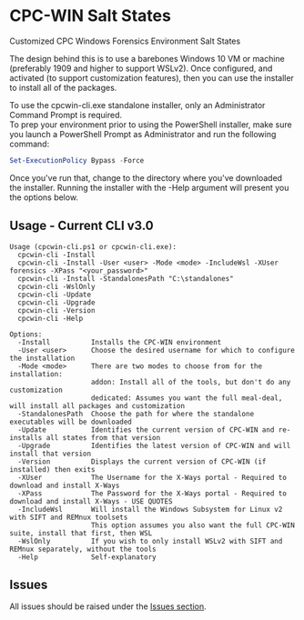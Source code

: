 # CPC-WIN Salt States
Customized CPC Windows Forensics Environment Salt States

The design behind this is to use a barebones Windows 10 VM or machine (preferably 1909 and higher to support WSLv2).
Once configured, and activated (to support customization features), then you can use the installer to
install all of the packages.

To use the cpcwin-cli.exe standalone installer, only an Administrator Command Prompt is required.  
To prep your environment prior to using the PowerShell installer, make sure you launch a PowerShell Prompt as Administrator and run the following command:

```powershell
Set-ExecutionPolicy Bypass -Force
```

Once you've run that, change to the directory where you've downloaded the installer. Running the installer with the -Help argument will present you the options below.
  
## Usage - Current CLI v3.0
```markup
Usage (cpcwin-cli.ps1 or cpcwin-cli.exe):
  cpcwin-cli -Install
  cpcwin-cli -Install -User <user> -Mode <mode> -IncludeWsl -XUser forensics -XPass "<your_password>"
  cpcwin-cli -Install -StandalonesPath "C:\standalones"
  cpcwin-cli -WslOnly
  cpcwin-cli -Update
  cpcwin-cli -Upgrade
  cpcwin-cli -Version
  cpcwin-cli -Help

Options:
  -Install          Installs the CPC-WIN environment
  -User <user>      Choose the desired username for which to configure the installation
  -Mode <mode>      There are two modes to choose from for the installation:
                    addon: Install all of the tools, but don't do any customization
                    dedicated: Assumes you want the full meal-deal, will install all packages and customization
  -StandalonesPath  Choose the path for where the standalone executables will be downloaded
  -Update           Identifies the current version of CPC-WIN and re-installs all states from that version
  -Upgrade          Identifies the latest version of CPC-WIN and will install that version
  -Version          Displays the current version of CPC-WIN (if installed) then exits
  -XUser            The Username for the X-Ways portal - Required to download and install X-Ways
  -XPass            The Password for the X-Ways portal - Required to download and install X-Ways - USE QUOTES
  -IncludeWsl       Will install the Windows Subsystem for Linux v2 with SIFT and REMnux toolsets
                    This option assumes you also want the full CPC-WIN suite, install that first, then WSL
  -WslOnly          If you wish to only install WSLv2 with SIFT and REMnux separately, without the tools
  -Help             Self-explanatory
```  

## Issues

All issues should be raised under the [Issues section](https://github.com/digitalsleuth/cpcwin-salt/issues).
